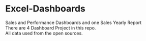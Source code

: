 # Excel-Dashboards
Sales and Performance Dashboards and one Sales Yearly Report  
There are 4 Dashboard Project in this repo.  
All data used from the open sources.  

